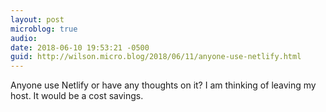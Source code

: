 ```yaml
---
layout: post
microblog: true
audio: 
date: 2018-06-10 19:53:21 -0500
guid: http://wilson.micro.blog/2018/06/11/anyone-use-netlify.html
---
```

Anyone use Netlify or have any thoughts on it? I am thinking of leaving my host. It would be a cost savings. 
